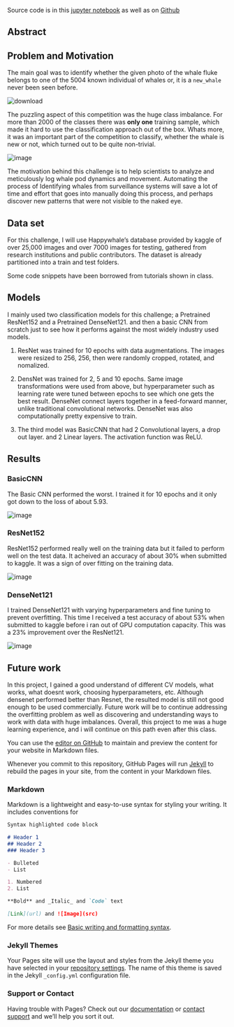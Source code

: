Source code is in this [jupyter notebook](https://colab.research.google.com/drive/1gLUj6_ho7ZafWqwCv2hYjHO5JGHJwfD2#scrollTo=uBEH1kB0r2np) as well as on [Github](https://github.com/saadhassan99/cse455-FinalProject/blob/main/CSE455_Final_Project.ipynb)

## Abstract

## Problem and Motivation
The main goal was to identify whether the given photo of the whale fluke belongs to one of the 5004 known individual of
whales or, it is a `new_whale` never been seen before.

![download](https://user-images.githubusercontent.com/39425395/158084537-432939c7-6b1f-4da6-998f-cbb74b459f48.png)

The puzzling aspect of this competition was the huge class imbalance. For more than 2000 of the classes there was **only one** training sample, which made it hard to use the classification approach out of the box. Whats more, it was an important part of the competition to classify, whether the whale is new or not, which turned out to be quite non-trivial.

![image](https://user-images.githubusercontent.com/39425395/158084611-b99375cd-b57d-408a-8ce2-177e01bf6622.png)

The motivation behind this challenge is to help scientists to analyze and meticulously log whale pod dynamics and movement. Automating the process of Identifying whales from surveillance systems will save a lot of time and effort that goes into manually doing this process, and perhaps discover new patterns that were not visible to the naked eye.

## Data set

For this challenge, I will use Happywhale’s database provided by kaggle of over 25,000 images and over 7000 images for testing, gathered from research institutions and public contributors. The dataset is already partitioned into a train and test folders.

Some code snippets have been borrowed from tutorials shown in class.

## Models

I mainly used two classification models for this challenge; a Pretrained ResNet152 and a Pretrained DenseNet121. and then a basic CNN from scratch just to see how it performs against the most widely industry used models.

1. ResNet was trained for 10 epochs with data augmentations. The images were resized to 256, 256, then were randomly cropped, rotated, and nomalized.

2. DensNet was trained for 2, 5 and 10 epochs. Same image transformations were used from above, but hyperparameter such as learning rate were tuned between epochs to see which one gets the best result. DenseNet connect layers together in a feed-forward manner, unlike traditional convolutional networks. DenseNet was also computationally pretty expensive to train.

3. The third model was BasicCNN that had 2 Convolutional layers, a drop out layer. and 2 Linear layers. The activation function was ReLU.

## Results

### BasicCNN

The Basic CNN performed the worst. I trained it for 10 epochs and it only got down to the loss of about 5.93.

![image](https://user-images.githubusercontent.com/39425395/158099067-cea36555-ff28-489b-90be-928d3820134c.png)

### ResNet152

ResNet152 performed really well on the training data but it failed to perform well on the test data. It acheived an accuracy of about 30% when submitted to kaggle. It was a sign of over fitting on the training data.

![image](https://user-images.githubusercontent.com/39425395/158100548-09c0caf6-ff54-4dba-8fd2-879465b7bc38.png)

### DenseNet121

I trained DenseNet121 with varying hyperparameters and fine tuning to prevent overfitting. This time I received a test accuracy of about 53% when submitted to kaggle before i ran out of GPU computation capacity. This was a 23% improvement over the ResNet121. 

![image](https://user-images.githubusercontent.com/39425395/158108336-c0bc0163-c358-441f-8525-533a6a2365e9.png)

## Future work

In this project, I gained a good understand of different CV models, what works, what doesnt work, choosing hyperparameters, etc. Although densenet performed better than Resnet, the resulted model is still not good enough to be used commercially. Future work will be to continue addressing the overfitting problem as well as discovering and understanding ways to work with data with huge imbalances. Overall, this project to me was a huge learning experience, and i will continue on this path even after this class.



You can use the [editor on GitHub](https://github.com/saadhassan99/cse455-FinalProject/edit/gh-pages/index.md) to maintain and preview the content for your website in Markdown files.

Whenever you commit to this repository, GitHub Pages will run [Jekyll](https://jekyllrb.com/) to rebuild the pages in your site, from the content in your Markdown files.

### Markdown

Markdown is a lightweight and easy-to-use syntax for styling your writing. It includes conventions for

```markdown
Syntax highlighted code block

# Header 1
## Header 2
### Header 3

- Bulleted
- List

1. Numbered
2. List

**Bold** and _Italic_ and `Code` text

[Link](url) and ![Image](src)
```

For more details see [Basic writing and formatting syntax](https://docs.github.com/en/github/writing-on-github/getting-started-with-writing-and-formatting-on-github/basic-writing-and-formatting-syntax).

### Jekyll Themes

Your Pages site will use the layout and styles from the Jekyll theme you have selected in your [repository settings](https://github.com/saadhassan99/cse455-FinalProject/settings/pages). The name of this theme is saved in the Jekyll `_config.yml` configuration file.

### Support or Contact

Having trouble with Pages? Check out our [documentation](https://docs.github.com/categories/github-pages-basics/) or [contact support](https://support.github.com/contact) and we’ll help you sort it out.
